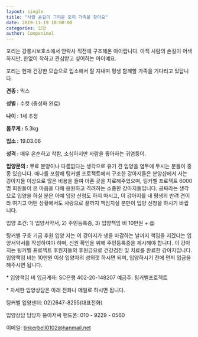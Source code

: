 ```yaml
---
layout: single
title: "사람 손길이 그리운 포리 가족을 찾아요"
date: 2019-11-19 10:00:00
categories: 입양
author: Companimal
---
```


포리는 강릉시보호소에서 안락사 직전에 구조해온 아이랍니다. 아직 사람의 손길이 어색하지만, 한없이 착하고 관심받고 싶어하는 아이예요.

포리는 현재 건강한 모습으로 입소해서 잘 지내며 평생 함께할 가족을 기다리고 있답니다.

**견종 :** 믹스

**성별 :** 수컷 (중성화 완료)

**나이 :** 1세 추정

**몸무게 :** 5.3kg

**입소 :** 19.03.06

**성격 :** 매우 온순하고 착함, 소심하지만 사람을 좋아하는 귀염둥이.

**입양문의 :** 무료 분양이나 다름없다는 생각으로 유기 견 입양을 염두에 두시는 분들이 종종 있습니다. 애나를 포함해 팅커벨 프로젝트에서 구조한 강아지들은 분양샵에서 사는 강아지들 이상으로 많은 비용을 들여 아픈 곳을 치료해주었으며, 팅커벨 프로젝트 6000명 회원들이 온 마음을 다해 응원하고 격려하는 소중한 강아지들입니다. 공짜라는 생각으로 입양을 하실 분은 아예 입양 신청도 하지 마시고, 이 강아지를 내 평생의 반려 견이라 여기고 어떤 상황에서도 사랑으로 끝까지 책임지실 분만이 입양 신청을 하시기 바랍니다.

입양 조건: 1) 입양서약서, 2) 주민등록증, 3) 입양책임 비 10만원 + @

팅커벨 구호 기금 후원 입양 자는 이 강아지가 생을 마감하는 날까지 책임을 지겠다는 입양서약서를 작성하여야 하며, 신원 확인을 위해 주민등록증을 제시해야 합니다. 이 강아지는 팅커벨 프로젝트 후원자들의 후원금으로 건강검진 및 치료를 완료한 강아지입니다. 입양책임 비는 10만원 이상 입양자의 성의껏 하시면 되며, 입양하시기 전에 먼저 입금을 해주시면 됩니다.

\* 입양책임 비 입금계좌: SC은행 402-20-148207 예금주: 팅커벨프로젝트

\* 자세한 입양상담은 아래 전화나 메일로 하시면 됩니다.

팅커벨 입양센터: 02)2647-8255(대표전화)

입양상담 담당자 뚱아저씨 핸드폰: 010 - 9229 - 0560

이메일: tinkerbell0102@hanmail.net
